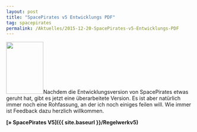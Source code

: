 ```yaml
---
layout: post
title: "SpacePirates v5 Entwicklungs PDF"
tag: spacepirates
permalink: /Aktuelles/2015-12-20-SpacePirates-v5-Entwicklungs-PDF
---
```


<img alt="" class="floatleft" height="140" src="{{ site.baseurl }}/assets/pics/spacepirates/titel/spacepiratesv5-tn.png" width="100" />Nachdem die Entwicklungsversion von SpacePirates etwas geruht hat, gibt es jetzt eine überarbeitete Version. Es ist aber natürlich immer noch eine Rohfassung, an der ich noch einiges feilen will. Wie immer ist Feedback dazu herzlich willkommen.

**[&raquo; SpacePirates V5]({{ site.baseurl }}/Regelwerkv5)**


